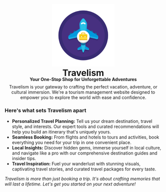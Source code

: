 
<div align="center">
<img src="./public/favicon.svg" width="200px"style="margin:0px;"></div>
<h1 align="center" style="margin:0px;">Travelism</h1>
<h4 align="center" style="margin:-5px 0px;">Your One-Stop Shop for Unforgettable Adventures</h4>
<p align="center" style="margin:12px 0px;">Travelism is your gateway to crafting the perfect vacation, adventure, or cultural immersion. We're a tourism management website designed to empower you to explore the world with ease and confidence.</p>

### Here's what sets Travelism apart

- **Personalized Travel Planning:** Tell us your dream destination, travel style, and interests. Our expert tools and curated recommendations will help you build an itinerary that's uniquely yours.
- **Seamless Booking:** From flights and hotels to tours and activities, book everything you need for your trip in one convenient place.
- **Local Insights:** Discover hidden gems, immerse yourself in local culture, and navigate like a pro with our comprehensive destination guides and insider tips.
- **Travel Inspiration:** Fuel your wanderlust with stunning visuals, captivating travel stories, and curated travel packages for every taste.

*Travelism is more than just booking a trip. It's about crafting memories that will last a lifetime.  Let's get you started on your next adventure!*
